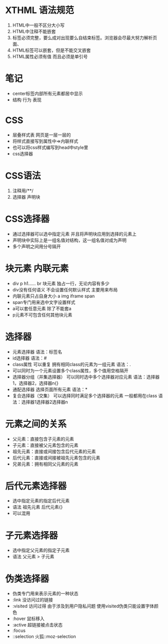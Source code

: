 # XTHML 语法规范
1. HTML中一般不区分大小写
2. HTML中注释不能嵌套
3. 标签必须完整，要么成对出现要么自结束标签。浏览器会尽最大努力解析页面、
4. HTML标签可以嵌套，但是不能交叉嵌套
5. HTML属性必须有值 而且必须是单引号

# 笔记

- center标签内部所有元素都居中显示
- 结构 行为 表现

# CSS
- 层叠样式表 网页是一层一层的
- 将样式直接写到属性中=>内联样式
- 也可以将css样式编写到head中style里
- css选择器

# CSS语法
1. 注释用/**/
2. 选择器 声明块

# CSS选择器
- 通过选择器可以选中指定元素 并且将声明块应用到选择的元素上
- 声明块中实际上是一组名值对结构，这一组名值对成为声明
- 多个声明之间用分号隔开

# 块元素 内联元素
- div p h1…… br 块元素 独占一行，无论内容有多少
- div没有任何语义 不会设置任何默认样式 主要用来布局
- 内联元素只占自身大小 a img iframe span
- span专门用来选中文字设置样式
- a可以套任意元素 除了不能套a
- p元素不可包含任何其他块元素

# 选择器
- 元素选择器 语法：标签名
- id选择器 语法：# 
- class属性 可以重复 拥有相同class的元素为一组元素 语法：.
- 可以同时为一个元素设置多个class属性，多个值用空格隔开
- 选择器分组（并集选择器） 可以同时选中多个选择器对应元素 语法：选择器1，选择器2，选择器n{}
- 通配选择器 选择页面所有元素 语法：*
- 复合选择器（交集） 可以选择同时满足多个选择器的元素 一般都用在class 语法：选择器1选择器2选择器n    

# 元素之间的关系
- 父元素：直接包含子元素的元素
- 子元素：直接被父元素包含的元素
- 祖先元素：直接或间接包含后代元素的元素
- 后代元素：直接或间接被祖先元素包含的元素
- 兄弟元素：拥有相同父元素的元素
  
# 后代元素选择器
- 选中指定元素的指定后代元素
- 语法 祖先元素 后代元素{}
- 可以混用

# 子元素选择器
- 选中指定父元素的指定子元素
- 语法 父元素 > 子元素

# 伪类选择器
- 伪类专门用来表示元素的一种状态
- :link 没访问过的链接
- :visited 访问过得 由于涉及到用户隐私问题 使用visited伪类只能设置字体颜色
- :hover 鼠标移入
- :active 超链接被点击状态
- :focus
- ::selection 火狐::moz-selection